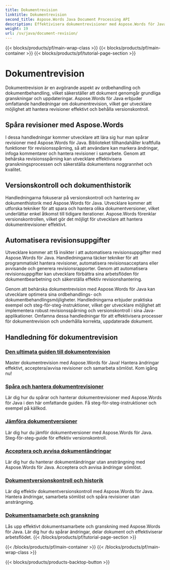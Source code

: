 ```yaml
---
title: Dokumentrevision
linktitle: Dokumentrevision
second_title: Aspose.Words Java Document Processing API
description: Effektivisera dokumentrevisioner med Aspose.Words för Java! Spåra ändringar, hantera versionskontroll och automatisera revisionsuppgifter utan ansträngning.
weight: 19
url: /sv/java/document-revision/
---
```


{{< blocks/products/pf/main-wrap-class >}}
{{< blocks/products/pf/main-container >}}
{{< blocks/products/pf/tutorial-page-section >}}

# Dokumentrevision


Dokumentrevision är en avgörande aspekt av ordbehandling och dokumentbehandling, vilket säkerställer att dokument genomgår grundliga granskningar och uppdateringar. Aspose.Words för Java erbjuder omfattande handledningar om dokumentrevision, vilket ger utvecklare möjlighet att hantera revisioner effektivt och behålla versionskontroll.

## Spåra revisioner med Aspose.Words

I dessa handledningar kommer utvecklare att lära sig hur man spårar revisioner med Aspose.Words för Java. Biblioteket tillhandahåller kraftfulla funktioner för revisionsspårning, så att användare kan markera ändringar, infoga kommentarer och hantera revisioner i samarbete. Genom att behärska revisionsspårning kan utvecklare effektivisera granskningsprocessen och säkerställa dokumentens noggrannhet och kvalitet.

## Versionskontroll och dokumenthistorik

Handledningarna fokuserar på versionskontroll och hantering av dokumenthistorik med Aspose.Words för Java. Utvecklare kommer att utforska tekniker för att spara och hantera olika dokumentversioner, vilket underlättar enkel åtkomst till tidigare iterationer. Aspose.Words förenklar versionskontrollen, vilket gör det möjligt för utvecklare att hantera dokumentrevisioner effektivt.

## Automatisera revisionsuppgifter

Utvecklare kommer att få insikter i att automatisera revisionsuppgifter med Aspose.Words för Java. Handledningarna täcker tekniker för att programmatiskt hantera revisioner, automatisera revisionsacceptans eller avvisande och generera revisionsrapporter. Genom att automatisera revisionsuppgifter kan utvecklare förbättra sina arbetsflöden för dokumentbearbetning och säkerställa effektiv revisionshantering.

Genom att behärska dokumentrevision med Aspose.Words för Java kan utvecklare optimera sina ordbehandlings- och dokumentbehandlingsmöjligheter. Handledningarna erbjuder praktiska exempel och steg-för-steg-instruktioner, vilket ger utvecklare möjlighet att implementera robust revisionsspårning och versionskontroll i sina Java-applikationer. Omfamna dessa handledningar för att effektivisera processer för dokumentrevision och underhålla korrekta, uppdaterade dokument.

## Handledning för dokumentrevision
### [Den ultimata guiden till dokumentrevision](./guide-document-revision/)
Master dokumentrevision med Aspose.Words för Java! Hantera ändringar effektivt, acceptera/avvisa revisioner och samarbeta sömlöst. Kom igång nu!
### [Spåra och hantera dokumentrevisioner](./tracking-managing-document-revisions/)
Lär dig hur du spårar och hanterar dokumentrevisioner med Aspose.Words för Java i den här omfattande guiden. Få steg-för-steg-instruktioner och exempel på källkod.
### [Jämföra dokumentversioner](./comparing-document-versions/)
Lär dig hur du jämför dokumentversioner med Aspose.Words för Java. Steg-för-steg-guide för effektiv versionskontroll.
### [Acceptera och avvisa dokumentändringar](./accepting-rejecting-document-changes/)
Lär dig hur du hanterar dokumentändringar utan ansträngning med Aspose.Words för Java. Acceptera och avvisa ändringar sömlöst.
### [Dokumentversionskontroll och historik](./document-version-control-history/)
Lär dig effektiv dokumentversionskontroll med Aspose.Words för Java. Hantera ändringar, samarbeta sömlöst och spåra revisioner utan ansträngning.
### [Dokumentsamarbete och granskning](./document-collaboration-review/)
Lås upp effektivt dokumentsamarbete och granskning med Aspose.Words för Java. Lär dig hur du spårar ändringar, delar dokument och effektiviserar arbetsflödet.
{{< /blocks/products/pf/tutorial-page-section >}}

{{< /blocks/products/pf/main-container >}}
{{< /blocks/products/pf/main-wrap-class >}}

{{< blocks/products/products-backtop-button >}}
